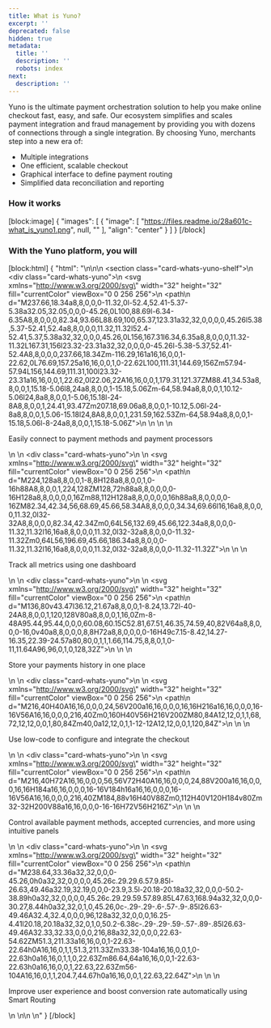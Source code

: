 ```yaml
---
title: What is Yuno?
excerpt: ''
deprecated: false
hidden: true
metadata:
  title: ''
  description: ''
  robots: index
next:
  description: ''
---
```

Yuno is the ultimate payment orchestration solution to help you make online checkout fast, easy, and safe. Our ecosystem simplifies and scales payment integration and fraud management by providing you with dozens of connections through a single integration. By choosing Yuno, merchants step into a new era of:

- Multiple integrations
- One efficient, scalable checkout
- Graphical interface to define payment routing
- Simplified data reconciliation and reporting

### How it works

[block:image]
{
  "images": [
    {
      "image": [
        "https://files.readme.io/28a601c-what_is_yuno1.png",
        null,
        ""
      ],
      "align": "center"
    }
  ]
}
[/block]

### With the Yuno platform, you will

[block:html]
{
  "html": "<style>\n  .card-whats-yuno-shelf {\n    margin: 0 0 0 0;\n    display: grid;\n    grid-template-columns: repeat(2, 1fr);\n    grid-template-rows: repeat(3, 1fr);\n    grid-column-gap: 10px;\n    grid-row-gap: 10px;\n  }\n\n  .card-whats-yuno {\n    padding: 0.5rem;\n    /* flex: 1; */\n\n    border-radius: 7px;\n    border: 1px solid var(--yuno-purple);\n    transition: transform .1s;\n    display: grid;\n    grid-template-columns: 1fr 4fr;\n    align-items: center;\n\n  }\n\n  .card-whats-yuno:hover {\n    transform: scale(1.02);\n    /* box-shadow: 0 5px 10px var(--yuno-purple-10); */\n  }\n\n  .card-whats-yuno svg {\n    color: var(--yuno-purple);\n    height: 45px;\n    width: 45px;\n    /* margin-right: 20px; */\n    margin: auto;\n  }\n\n\n  .card-whats-yuno p {\n    color: var(--yuno-purple);\n    font-size: 0.95rem;\n    font-weight: 600;\n    margin: 0;\n  }\n\n  @media only screen and (max-width: 600px) {\n    .card-whats-yuno-shelf {\n      display: flex;\n      flex-wrap: nowrap;\n      flex-direction: column;\n    }\n\n   \t.card-whats-yuno svg {\n      height: 35px;\n      width: 35px;\n    }\n  }\n  \n  /* ------------------------ define the configuration for DARK Mode ------------------------  */\n\n  @media (prefers-color-scheme: dark) {\n   .card-whats-yuno {\n    \tborder: 2px solid var(--yuno-purple-50);\n     \t/*background-color: var(--yuno-white);*/\n    }\n    \n    .card-whats-yuno svg {\n      color: var(--yuno-purple-50);\n    }\n\n    .card-whats-yuno p {\n      color: var(--yuno-purple-50);\n    }\n  }\n\n  [data-color-mode=\"dark\"] .card-whats-yuno {\n    \tborder: 2px solid var(--yuno-purple-50);\n     \t/*background-color: var(--yuno-white);*/\n    }\n  \n  [data-color-mode=\"dark\"] .card-whats-yuno svg {\n      color: var(--yuno-purple-50);\n    }\n\n\n  [data-color-mode=\"dark\"] .card-whats-yuno p {\n      color: var(--yuno-purple-50);\n    }\n</style>\n\n<body>\n  <section class=\"card-whats-yuno-shelf\">\n    <div class=\"card-whats-yuno\">\n      <svg xmlns=\"http://www.w3.org/2000/svg\" width=\"32\" height=\"32\" fill=\"currentColor\" viewBox=\"0 0 256 256\">\n        <path\n          d=\"M237.66,18.34a8,8,0,0,0-11.32,0l-52.4,52.41-5.37-5.38a32.05,32.05,0,0,0-45.26,0L100,88.69l-6.34-6.35A8,8,0,0,0,82.34,93.66L88.69,100,65.37,123.31a32,32,0,0,0,0,45.26l5.38,5.37-52.41,52.4a8,8,0,0,0,11.32,11.32l52.4-52.41,5.37,5.38a32,32,0,0,0,45.26,0L156,167.31l6.34,6.35a8,8,0,0,0,11.32-11.32L167.31,156l23.32-23.31a32,32,0,0,0,0-45.26l-5.38-5.37,52.41-52.4A8,8,0,0,0,237.66,18.34Zm-116.29,161a16,16,0,0,1-22.62,0L76.69,157.25a16,16,0,0,1,0-22.62L100,111.31,144.69,156Zm57.94-57.94L156,144.69,111.31,100l23.32-23.31a16,16,0,0,1,22.62,0l22.06,22A16,16,0,0,1,179.31,121.37ZM88.41,34.53a8,8,0,0,1,15.18-5.06l8,24a8,8,0,0,1-15.18,5.06Zm-64,58.94a8,8,0,0,1,10.12-5.06l24,8a8,8,0,0,1-5.06,15.18l-24-8A8,8,0,0,1,24.41,93.47Zm207.18,69.06a8,8,0,0,1-10.12,5.06l-24-8a8,8,0,0,1,5.06-15.18l24,8A8,8,0,0,1,231.59,162.53Zm-64,58.94a8,8,0,0,1-15.18,5.06l-8-24a8,8,0,0,1,15.18-5.06Z\">\n        </path>\n      </svg>\n      <!-- <img\n        src=\"https://raw.githubusercontent.com/cassianomoraes/yuno_card_images/main/whats-yuno-page-icons/connections.png\"\n        width=\"50\" height=\"50\"> -->\n      <p> Easily connect to payment methods and payment processors </p>\n    </div>\n    <div class=\"card-whats-yuno\">\n      <!-- <img\n        src=\"https://raw.githubusercontent.com/cassianomoraes/yuno_card_images/main/whats-yuno-page-icons/metrics.png\"\n        width=\"50\" height=\"50\"> -->\n      <svg xmlns=\"http://www.w3.org/2000/svg\" width=\"32\" height=\"32\" fill=\"currentColor\" viewBox=\"0 0 256 256\">\n        <path\n          d=\"M224,128a8,8,0,0,1-8,8H128a8,8,0,0,1,0-16h88A8,8,0,0,1,224,128ZM128,72h88a8,8,0,0,0,0-16H128a8,8,0,0,0,0,16Zm88,112H128a8,8,0,0,0,0,16h88a8,8,0,0,0,0-16ZM82.34,42.34,56,68.69,45.66,58.34A8,8,0,0,0,34.34,69.66l16,16a8,8,0,0,0,11.32,0l32-32A8,8,0,0,0,82.34,42.34Zm0,64L56,132.69,45.66,122.34a8,8,0,0,0-11.32,11.32l16,16a8,8,0,0,0,11.32,0l32-32a8,8,0,0,0-11.32-11.32Zm0,64L56,196.69,45.66,186.34a8,8,0,0,0-11.32,11.32l16,16a8,8,0,0,0,11.32,0l32-32a8,8,0,0,0-11.32-11.32Z\">\n        </path>\n      </svg>\n      <p> Track all metrics using one dashboard </p>\n    </div>\n    <div class=\"card-whats-yuno\">\n      <!-- <img\n        src=\"https://raw.githubusercontent.com/cassianomoraes/yuno_card_images/main/whats-yuno-page-icons/history.png\"\n        width=\"50\" height=\"50\"> -->\n      <svg xmlns=\"http://www.w3.org/2000/svg\" width=\"32\" height=\"32\" fill=\"currentColor\" viewBox=\"0 0 256 256\">\n        <path\n          d=\"M136,80v43.47l36.12,21.67a8,8,0,0,1-8.24,13.72l-40-24A8,8,0,0,1,120,128V80a8,8,0,0,1,16,0Zm-8-48A95.44,95.44,0,0,0,60.08,60.15C52.81,67.51,46.35,74.59,40,82V64a8,8,0,0,0-16,0v40a8,8,0,0,0,8,8H72a8,8,0,0,0,0-16H49c7.15-8.42,14.27-16.35,22.39-24.57a80,80,0,1,1,1.66,114.75,8,8,0,1,0-11,11.64A96,96,0,1,0,128,32Z\">\n        </path>\n      </svg>\n      <p> Store your payments history in one place </p>\n    </div>\n    <div class=\"card-whats-yuno\">\n      <!-- <img\n        src=\"https://raw.githubusercontent.com/cassianomoraes/yuno_card_images/main/whats-yuno-page-icons/low-code.png\"\n        width=\"50\" height=\"50\"> -->\n      <svg xmlns=\"http://www.w3.org/2000/svg\" width=\"32\" height=\"32\" fill=\"currentColor\" viewBox=\"0 0 256 256\">\n        <path\n          d=\"M216,40H40A16,16,0,0,0,24,56V200a16,16,0,0,0,16,16H216a16,16,0,0,0,16-16V56A16,16,0,0,0,216,40Zm0,160H40V56H216V200ZM80,84A12,12,0,1,1,68,72,12,12,0,0,1,80,84Zm40,0a12,12,0,1,1-12-12A12,12,0,0,1,120,84Z\">\n        </path>\n      </svg>\n      <p> Use low-code to configure and integrate the checkout </p>\n    </div>\n    <div class=\"card-whats-yuno\">\n      <!-- <img\n        src=\"https://raw.githubusercontent.com/cassianomoraes/yuno_card_images/main/whats-yuno-page-icons/control-payment-methods.png\"\n        width=\"50\" height=\"50\"> -->\n      <svg xmlns=\"http://www.w3.org/2000/svg\" width=\"32\" height=\"32\" fill=\"currentColor\" viewBox=\"0 0 256 256\">\n        <path\n          d=\"M216,40H72A16,16,0,0,0,56,56V72H40A16,16,0,0,0,24,88V200a16,16,0,0,0,16,16H184a16,16,0,0,0,16-16V184h16a16,16,0,0,0,16-16V56A16,16,0,0,0,216,40ZM184,88v16H40V88Zm0,112H40V120H184v80Zm32-32H200V88a16,16,0,0,0-16-16H72V56H216Z\">\n        </path>\n      </svg>\n      <p> Control available payment methods, accepted currencies, and more using intuitive panels </p>\n    </div>\n    <div class=\"card-whats-yuno\">\n      <!-- <img\n        src=\"https://raw.githubusercontent.com/cassianomoraes/yuno_card_images/main/whats-yuno-page-icons/improve-user-experience.png\"\n        width=\"50\" height=\"50\"> -->\n      <svg xmlns=\"http://www.w3.org/2000/svg\" width=\"32\" height=\"32\" fill=\"currentColor\" viewBox=\"0 0 256 256\">\n        <path\n          d=\"M238.64,33.36a32,32,0,0,0-45.26,0h0a32,32,0,0,0,0,45.26c.29.29.6.57.9.85l-26.63,49.46a32.19,32.19,0,0,0-23.9,3.5l-20.18-20.18a32,32,0,0,0-50.2-38.89h0a32,32,0,0,0,0,45.26c.29.29.59.57.89.85L47.63,168.94a32,32,0,0,0-30.27,8.44h0a32,32,0,1,0,45.26,0c-.29-.29-.6-.57-.9-.85l26.63-49.46A32.4,32.4,0,0,0,96,128a32,32,0,0,0,16.25-4.41l20.18,20.18a32,32,0,1,0,50.2-6.38c-.29-.29-.59-.57-.89-.85l26.63-49.46A32.33,32.33,0,0,0,216,88a32,32,0,0,0,22.63-54.62ZM51.3,211.33a16,16,0,0,1-22.63-22.64h0A16,16,0,1,1,51.3,211.33Zm33.38-104a16,16,0,0,1,0-22.63h0a16,16,0,1,1,0,22.63Zm86.64,64a16,16,0,0,1-22.63-22.63h0a16,16,0,0,1,22.63,22.63Zm56-104A16,16,0,1,1,204.7,44.67h0a16,16,0,0,1,22.63,22.64Z\">\n        </path>\n      </svg>\n      <p> Improve user experience and boost conversion rate automatically using Smart Routing </p>\n    </div>\n\n  </section>\n</body>"
}
[/block]